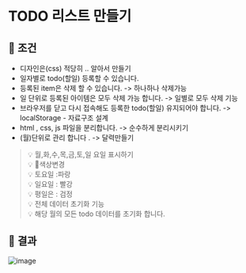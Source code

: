 # TODO 리스트 만들기

## 🔎 조건
- 디자인은(css) 적당히 .. 알아서 만들기
- 일자별로 todo(할일) 등록할 수 있습니다.
- 등록된 item은 삭제 할 수 있습니다.    -> 하나하나 삭제가능
- 일 단위로 등록된 아이템은 모두 삭제 가능 합니다. -> 일별로 모두 삭제 기능
- 브라우저를 닫고 다시 접속해도 등록한 todo(할일) 유지되어야 합니다. -> localStorage - 자료구조 설계
- html , css, js 파일을 분리합니다. -> 순수하게 분리시키기
- (월)단위로 관리 합니다 . -> 달력만들기

> 💡 월,화,수,목,금,토,일  요일 표시하기<br>
> 💡 색상변경<br>
> 💡 토요일 :파랑<br>
> 💡 일요일 : 빨강<br>
> 💡 평일은 : 검정<br>
> 💡 전체 데이터 초기화 기능<br>
> 💡 해당 월의 모든 todo 데이터를  초기화 합니다.

## 📜 결과
![image](https://user-images.githubusercontent.com/68840566/194845422-ebc8bef3-a413-4b27-9200-862cd8ae8675.png)
